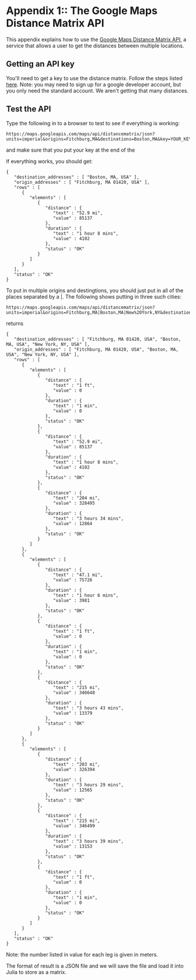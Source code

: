 Appendix 1:: The Google Maps Distance Matrix API
========

This appendix explains how to use the [Google Maps Distance Matrix API](https://developers.google.com/maps/documentation/distance-matrix/), a service that allows a user to get the distances between multiple locations.  

Getting an API key
-----

You'll need to get a key to use the distance matrix.  Follow the steps listed [here](https://developers.google.com/maps/documentation/distance-matrix/get-api-key).  Note: you may need to sign up for a google developer account, but you only need the standard account.  We aren't getting that many distances.  

Test the API
-----

Type the following in to a browser to test to see if everything is working:
```
https://maps.googleapis.com/maps/api/distancematrix/json?units=imperial&origins=Fitchburg,MA&destinations=Boston,MA&key=YOUR_KEY
```

and make sure that you put your key at the end of the


If everything works, you should get:

```
{
   "destination_addresses" : [ "Boston, MA, USA" ],
   "origin_addresses" : [ "Fitchburg, MA 01420, USA" ],
   "rows" : [
      {
         "elements" : [
            {
               "distance" : {
                  "text" : "52.9 mi",
                  "value" : 85137
               },
               "duration" : {
                  "text" : "1 hour 8 mins",
                  "value" : 4102
               },
               "status" : "OK"
            }
         ]
      }
   ],
   "status" : "OK"
}
```


To put in multiple origins and destingtions, you should just put in all of the places separated by a |. The following shows putting in three such cities:

```
https://maps.googleapis.com/maps/api/distancematrix/json?units=imperial&origins=Fitchburg,MA|Boston,MA|New%20York,NY&destinations=Fitchburg,MA|Boston,MA|New%20York,NY&key=YOUR_KEY
```

returns

```
{
   "destination_addresses" : [ "Fitchburg, MA 01420, USA", "Boston, MA, USA", "New York, NY, USA" ],
   "origin_addresses" : [ "Fitchburg, MA 01420, USA", "Boston, MA, USA", "New York, NY, USA" ],
   "rows" : [
      {
         "elements" : [
            {
               "distance" : {
                  "text" : "1 ft",
                  "value" : 0
               },
               "duration" : {
                  "text" : "1 min",
                  "value" : 0
               },
               "status" : "OK"
            },
            {
               "distance" : {
                  "text" : "52.9 mi",
                  "value" : 85137
               },
               "duration" : {
                  "text" : "1 hour 8 mins",
                  "value" : 4102
               },
               "status" : "OK"
            },
            {
               "distance" : {
                  "text" : "204 mi",
                  "value" : 328495
               },
               "duration" : {
                  "text" : "3 hours 34 mins",
                  "value" : 12864
               },
               "status" : "OK"
            }
         ]
      },
      {
         "elements" : [
            {
               "distance" : {
                  "text" : "47.1 mi",
                  "value" : 75726
               },
               "duration" : {
                  "text" : "1 hour 6 mins",
                  "value" : 3981
               },
               "status" : "OK"
            },
            {
               "distance" : {
                  "text" : "1 ft",
                  "value" : 0
               },
               "duration" : {
                  "text" : "1 min",
                  "value" : 0
               },
               "status" : "OK"
            },
            {
               "distance" : {
                  "text" : "215 mi",
                  "value" : 346648
               },
               "duration" : {
                  "text" : "3 hours 43 mins",
                  "value" : 13379
               },
               "status" : "OK"
            }
         ]
      },
      {
         "elements" : [
            {
               "distance" : {
                  "text" : "203 mi",
                  "value" : 326394
               },
               "duration" : {
                  "text" : "3 hours 29 mins",
                  "value" : 12565
               },
               "status" : "OK"
            },
            {
               "distance" : {
                  "text" : "215 mi",
                  "value" : 346499
               },
               "duration" : {
                  "text" : "3 hours 39 mins",
                  "value" : 13153
               },
               "status" : "OK"
            },
            {
               "distance" : {
                  "text" : "1 ft",
                  "value" : 0
               },
               "duration" : {
                  "text" : "1 min",
                  "value" : 0
               },
               "status" : "OK"
            }
         ]
      }
   ],
   "status" : "OK"
}
```


Note: the number listed in value for each leg is given in meters.  

The format of result is a JSON file and we will save the file and load it into Julia to store as a matrix.  
